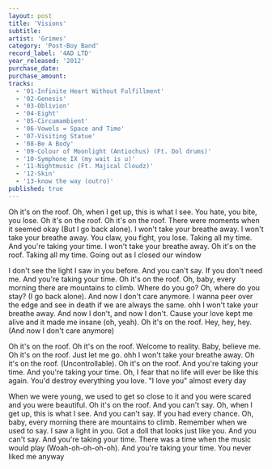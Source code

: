 ```yaml
---
layout: post
title: 'Visions'
subtitle: 
artist: 'Grimes'
category: 'Post-Boy Band'
record_label: '4AD LTD'
year_released: '2012'
purchase_date: 
purchase_amount: 
tracks: 
  - '01-Infinite Heart Without Fulfillment'
  - '02-Genesis'
  - '03-Oblivion'
  - '04-Eight'
  - '05-Circumambient'
  - '06-Vowels = Space and Time'
  - '07-Visiting Statue'
  - '08-Be A Body'
  - '09-Colour of Moonlight (Antiochus) (Ft. Dol drums)'
  - '10-Symphone IX (my wait is u)'
  - '11-Nightmusic (Ft. Majical Cloudz)'
  - '12-Skin'
  - '13-know the way (outro)'
published: true
---
```


Oh it's on the roof. Oh, when I get up, this is what I see. You hate, you bite, you lose. Oh it's on the roof. Oh it's on the roof. There were moments when it seemed okay (But I go back alone). I won't take your breathe away. I won't take your breathe away. You claw, you fight, you lose. Taking all my time. And you're taking your time. I won't take your breathe away. Oh it's on the roof. Taking all my time. Going out as I closed our window

I don't see the light I saw in you before. And you can't say. If you don't need me. And you're taking your time. Oh it's on the roof. Oh, baby, every morning there are mountains to climb. Where do you go? Oh, where do you stay? (I go back alone). And now I don't care anymore. I wanna peer over the edge and see in death if we are always the same. ohh I won't take your breathe away. And now I don't, and now I don't. Cause your love kept me alive and it made me insane (oh, yeah). Oh it's on the roof. Hey, hey, hey. (And now I don't care anymore)

Oh it's on the roof. Oh it's on the roof. Welcome to reality. Baby, believe me. Oh it's on the roof. Just let me go. ohh I won't take your breathe away. Oh it's on the roof. (Uncontrollable). Oh it's on the roof. And you're taking your time. And you're taking your time. Oh, I fear that no life will ever be like this again. You'd destroy everything you love. "I love you" almost every day

When we were young, we used to get so close to it and you were scared and you were beautiful. Oh it's on the roof. And you can't say. Oh, when I get up, this is what I see. And you can't say. If you had every chance. Oh, baby, every morning there are mountains to climb. Remember when we used to say. I saw a light in you. Got a doll that looks just like you. And you can't say. And you're taking your time. There was a time when the music would play (Woah-oh-oh-oh-oh). And you're taking your time. You never liked me anyway